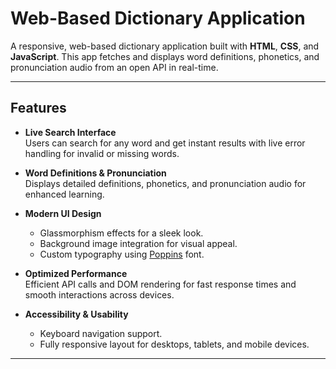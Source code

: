 # Web-Based Dictionary Application

A responsive, web-based dictionary application built with **HTML**, **CSS**, and **JavaScript**. This app fetches and displays word definitions, phonetics, and pronunciation audio from an open API in real-time.

---

## Features

- **Live Search Interface**  
  Users can search for any word and get instant results with live error handling for invalid or missing words.

- **Word Definitions & Pronunciation**  
  Displays detailed definitions, phonetics, and pronunciation audio for enhanced learning.

- **Modern UI Design**  
  - Glassmorphism effects for a sleek look.  
  - Background image integration for visual appeal.  
  - Custom typography using [Poppins](https://fonts.google.com/specimen/Poppins) font.

- **Optimized Performance**  
  Efficient API calls and DOM rendering for fast response times and smooth interactions across devices.

- **Accessibility & Usability**  
  - Keyboard navigation support.  
  - Fully responsive layout for desktops, tablets, and mobile devices.

---
